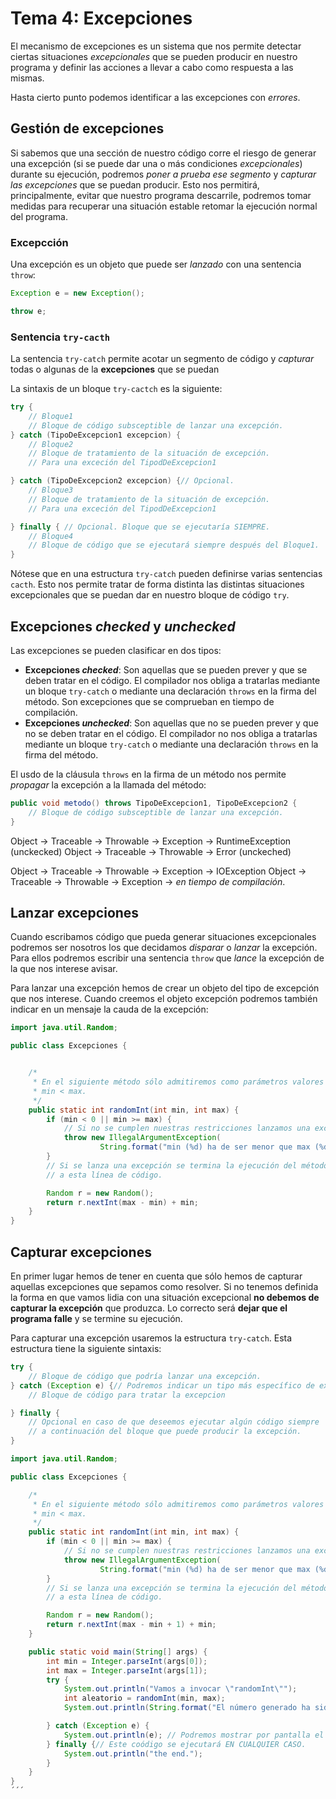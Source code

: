# Tema 4: Excepciones

El mecanismo de excepciones es un sistema que nos permite detectar ciertas situaciones *excepcionales* que se pueden producir en nuestro programa y definir las acciones a llevar a cabo como respuesta a las mismas.

Hasta cierto punto podemos identificar a las excepciones con *errores*.

## Gestión de excepciones

Si sabemos que una sección de nuestro código corre el riesgo de generar una excepción (si se puede dar una o más condiciones *excepcionales*) durante su ejecución, podremos *poner a prueba ese segmento* y *capturar las excepciones* que se puedan producir. Esto nos permitirá, principalmente, evitar que nuestro programa descarrile, podremos tomar medidas para recuperar una situación estable retomar la ejecución normal del programa.

### Excepcción

Una excepción es un objeto que puede ser *lanzado* con una sentencia `throw`:

```java
Exception e = new Exception();

throw e;
```

### Sentencia `try-cacth`

La sentencia `try-catch` permite acotar un segmento de código y *capturar* todas o algunas de la **excepciones** que se puedan 

La sintaxis de un bloque `try-cactch` es la siguiente:

```java
try {
    // Bloque1
    // Bloque de código subsceptible de lanzar una excepción.
} catch (TipoDeExcepcion1 excepcion) {
    // Bloque2
    // Bloque de tratamiento de la situación de excepción.
    // Para una exceción del TipodDeExcepcion1

} catch (TipoDeExcepcion2 excepcion) {// Opcional.
    // Bloque3
    // Bloque de tratamiento de la situación de excepción.
    // Para una exceción del TipodDeExcepcion1

} finally { // Opcional. Bloque que se ejecutaría SIEMPRE.
    // Bloque4
    // Bloque de código que se ejecutará siempre después del Bloque1.
}
```

Nótese que en una estructura `try-catch` pueden definirse varias sentencias `cacth`. Esto nos permite tratar de forma distinta las distintas situaciones excepcionales que se puedan dar en nuestro bloque de código `try`.

## Excepciones *checked* y *unchecked*

Las excepciones se pueden clasificar en dos tipos:

* **Excepciones *checked***: Son aquellas que se pueden prever y que se deben tratar en el código. El compilador nos obliga a tratarlas mediante un bloque `try-catch` o mediante una declaración `throws` en la firma del método. Son excepciones que se comprueban en tiempo de compilación.
* **Excepciones *unchecked***: Son aquellas que no se pueden prever y que no se deben tratar en el código. El compilador no nos obliga a tratarlas mediante un bloque `try-catch` o mediante una declaración `throws` en la firma del método.

El usdo de la cláusula `throws` en la firma de un método nos permite *propagar* la excepción a la llamada del método:

```java
public void metodo() throws TipoDeExcepcion1, TipoDeExcepcion2 {
    // Bloque de código subsceptible de lanzar una excepción.
}
```

Object -> Traceable -> Throwable -> Exception -> RuntimeException (unckecked)
Object -> Traceable -> Throwable -> Error (unckeched)

Object -> Traceable -> Throwable -> Exception -> IOException
Object -> Traceable -> Throwable -> Exception -> *en tiempo de compilación*.



## Lanzar excepciones

Cuando escribamos código que pueda generar situaciones excepcionales podremos ser nosotros los que decidamos *disparar* o *lanzar* la excepción. Para ellos podremos escribir una sentencia `throw` que *lance* la excepción de la que nos interese avisar.

Para lanzar una excepción hemos de crear un objeto del tipo de excepción que nos interese. Cuando creemos el objeto excepción podremos también indicar en un mensaje la cauda de la excepción:

```java
import java.util.Random;

public class Excepciones {


    /*
     * En el siguiente método sólo admitiremos como parámetros valores positivos y que cumplan que
     * min < max.
     */
    public static int randomInt(int min, int max) {
        if (min < 0 || min >= max) {
            // Si no se cumplen nuestras restricciones lanzamos una excepción.
            throw new IllegalArgumentException(
                    String.format("min (%d) ha de ser menor que max (%d).", min, max));
        }
        // Si se lanza una excepción se termina la ejecución del método por lo que nunca llegaríamos
        // a esta línea de código.

        Random r = new Random();
        return r.nextInt(max - min) + min;
    }
}
```

## Capturar excepciones

En primer lugar hemos de tener en cuenta que sólo hemos de capturar aquellas excepciones que sepamos como resolver. Si no tenemos definida la forma en que vamos lidia con una situación excepcional **no debemos de capturar la excepción** que produzca. Lo correcto será **dejar que el programa falle** y se termine su ejecución.

Para capturar una excepción usaremos la estructura `try-catch`. Esta estructura tiene la siguiente sintaxis:

```java
try {
    // Bloque de código que podría lanzar una excepción.
} catch (Exception e) {// Podremos indicar un tipo más específico de excepción.
    // Bloque de código para tratar la excepcion

} finally {
    // Opcional en caso de que deseemos ejecutar algún código siempre
    // a continuación del bloque que puede producir la excepción.
}
```

```java
import java.util.Random;

public class Excepciones {

    /*
     * En el siguiente método sólo admitiremos como parámetros valores positivos y que cumplan que
     * min < max.
     */
    public static int randomInt(int min, int max) {
        if (min < 0 || min >= max) {
            // Si no se cumplen nuestras restricciones lanzamos una excepción.
            throw new IllegalArgumentException(
                    String.format("min (%d) ha de ser menor que max (%d).", min, max));
        }
        // Si se lanza una excepción se termina la ejecución del método por lo que nunca llegaríamos
        // a esta línea de código.

        Random r = new Random();
        return r.nextInt(max - min + 1) + min;
    }

    public static void main(String[] args) {
        int min = Integer.parseInt(args[0]);
        int max = Integer.parseInt(args[1]);
        try {
            System.out.println("Vamos a invocar \"randomInt\"");
            int aleatorio = randomInt(min, max);
            System.out.println(String.format("El número generado ha sido %d.", aleatorio));

        } catch (Exception e) {
            System.out.println(e); // Podremos mostrar por pantalla el mensaje de la excepción.
        } finally {// Este coódigo se ejecutará EN CUALQUIER CASO.
            System.out.println("the end.");
        }
    }
}
´´´
